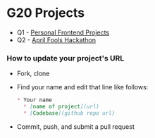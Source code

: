 # G20 Projects

* Q1 - [Personal Frontend Projects](./q1-personal-frontend.md)
* Q2 - [April Fools Hackathon](./q1-fools-hackathong.md)

### How to update your project's URL

* Fork, clone
* Find your name and edit that line like follows:

  ```md
  * Your name
    * [name of project](url)
    * [Codebase](github repo url)
  ```

* Commit, push, and submit a pull request

